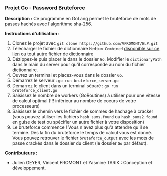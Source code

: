 ### Projet Go - Password Bruteforce

**Description :**
Ce programme en GoLang permet le bruteforce de mots de passes hachés avec l'algorithme sha-256.

**Instructions d'utilisation :**
1. Clonez le projet avec `git clone https://github.com/VFROMONT/ELP.git`
2. Télécharger le fichier de dictionnaire `Medium Combined` [disponible sur ce lien](https://hashmob.net/resources/hashmob) ou tout autre fichier de dictionnaire
3. Dézippez-le puis placer le dans le dossier `Go`. Modifier le `dictionaryPath` dans le main du server pour qu'il corresponde au nom du fichier dictionnaire.
4. Ouvrez un terminal et placez-vous dans le dossier `Go`.
5. Démarrez le serveur : `go run bruteforce_server.go`
6. Démarrez le client dans un terminal séparé : `go run bruteforce_client.go`
7. Saisissez le nombre de workers (GoRoutines) à utiliser pour une vitesse de calcul optimal (!!! inférieur au nombre de coeurs de votre processeurs)
8. Saisissez le chemin vers le fichier de sommes de hachage à cracker (vous pouvez utiliser les fichiers `hash_sums.found` ou `hash_sums2.found` en guise de test ou spécifier un autre fichier à votre disposition)
9. Le bruteforce commence ! Vous n'avez plus qu'à attendre qu'il se termine. Dès la fin du bruteforce le temps de calcul vous est donné. Vous pouvez retrouver le fichier `bruteforce_output` avec les mots de passe crackés dans le dossier du client (le dossier `Go` par défaut).


**Contributeurs :**
- Julien GEYER, Vincent FROMONT et Yasmine TARIK : Conception et développement.
